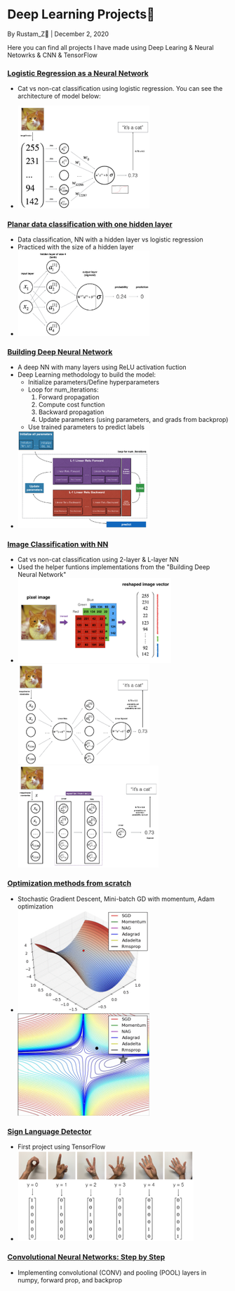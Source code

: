 # Deep Learning Projects🚀

By Rustam_Z🚀 | December 2, 2020

Here you can find all projects I have made using Deep Learing & Neural Netowrks & CNN & TensorFlow

### [Logistic Regression as a Neural Network](Logistic-Regression-as-a-Neural-Network)
- Cat vs non-cat classification using logistic regression. You can see the architecture of model below:

- <img src="img/LogReg_kiank.png" width=300>

### [Planar data classification with one hidden layer](Planar-data-classification-with-one-hidden-layer)
- Data classification, NN with a hidden layer vs logistic regression
- Practiced with the size of a hidden layer
- <img src="img/classification_kiank.png" width=300>

### [Building Deep Neural Network](Building-Deep-Neural-Network)
- A deep NN with many layers using ReLU activation fuction
- Deep Learning methodology to build the model:
    - Initialize parameters/Define hyperparameters
    - Loop for num_iterations:
        1. Forward propagation
        2. Compute cost function
        3. Backward propagation
        4. Update parameters (using parameters, and grads from backprop) 
  - Use trained parameters to predict labels
- <img src="img/final outline.png" width=300>

### [Image Classification with NN](Image-Classification-with-NN)
- Cat vs non-cat classification using 2-layer & L-layer NN
- Used the helper funtions implementations from the "Building Deep Neural Network"
- <img src="img/imvectorkiank.png" width=350><img src="img/2layerNN_kiank.png" width=300><img src="img/LlayerNN_kiank.png" width=320>

### [Optimization methods from scratch](Optimization_Methods) 
- Stochastic Gradient Descent, Mini-batch GD with momentum, Adam optimization
- <img src="img/opt1.gif" width=300><img src="img/opt2.gif" width=300>

### [Sign Language Detector](TensorFlow)
- First project using TensorFlow
- <img src="img/hands.png" width=400>

### [Convolutional Neural Networks: Step by Step](CNNs-Step-by-Step)
- Implementing convolutional (CONV) and pooling (POOL) layers in numpy, forward prop, and backprop